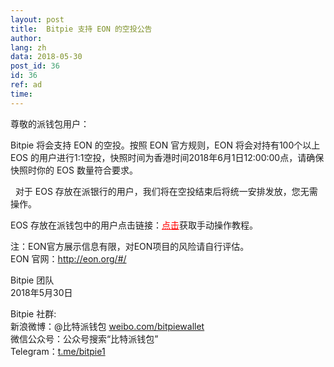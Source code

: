 ```yaml
---
layout: post
title:  Bitpie 支持 EON 的空投公告
author: 
lang: zh
data: 2018-05-30
post_id: 36
id: 36
ref: ad
time: 
---
```




尊敬的派钱包用户：


Bitpie 将会支持 EON 的空投。按照 EON 官方规则，EON 将会对持有100个以上 EOS 的用户进行1:1空投，快照时间为香港时间2018年6月1日12:00:00点，请确保快照时你的 EOS 数量符合要求。

 
对于 EOS 存放在派银行的用户，我们将在空投结束后将统一安排发放，您无需操作。
 

EOS 存放在派钱包中的用户点击链接：<a href="http://docs.bitpie.com/zh_CN/latest/commonContract/index.html#eon-claim" style="color:red" target="_blank">点击</a>获取手动操作教程。


注：EON官方展示信息有限，对EON项目的风险请自行评估。<br/>
EON 官网：<a href="http://eon.org/#/" target="_blank" style="color:red">http://eon.org/#/</a>


Bitpie 团队<br/>
2018年5月30日


Bitpie 社群:<br/>
新浪微博：@比特派钱包 <a href="https://weibo.com/bitpiewallet" target="_blank">weibo.com/bitpiewallet</a><br/>
微信公众号：公众号搜索“比特派钱包”<br/>
Telegram：<a href="https://t.me/bitpie1" target="_blank">t.me/bitpie1</a>